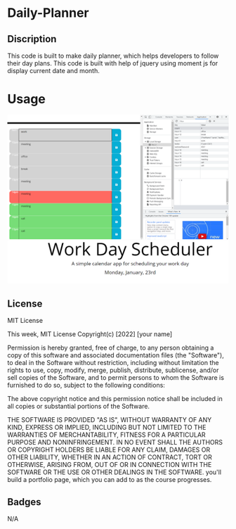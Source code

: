 # Daily-Planner
## Discription
 This code is built to make daily planner, which helps developers to follow their day plans. This code is built with help of jquery using moment js for display current date and month.


 # Usage
 ![Alt text](Screenshot_20230123_141814.png)
 ![Alt text](Screenshot_20230123_143525.png)

 ## License
 MIT License


This week, MIT License
Copyright(c) [2022] [your name]

Permission is hereby granted, free of charge, to any person obtaining a copy
of this software and associated documentation files (the "Software"), to deal
in the Software without restriction, including without limitation the rights
to use, copy, modify, merge, publish, distribute, sublicense, and/or sell
copies of the Software, and to permit persons to whom the Software is
furnished to do so, subject to the following conditions:

The above copyright notice and this permission notice shall be included in all
copies or substantial portions of the Software.

THE SOFTWARE IS PROVIDED "AS IS", WITHOUT WARRANTY OF ANY KIND, EXPRESS OR
IMPLIED, INCLUDING BUT NOT LIMITED TO THE WARRANTIES OF MERCHANTABILITY,
FITNESS FOR A PARTICULAR PURPOSE AND NONINFRINGEMENT. IN NO EVENT SHALL THE
AUTHORS OR COPYRIGHT HOLDERS BE LIABLE FOR ANY CLAIM, DAMAGES OR OTHER
LIABILITY, WHETHER IN AN ACTION OF CONTRACT, TORT OR OTHERWISE, ARISING FROM,
OUT OF OR IN CONNECTION WITH THE SOFTWARE OR THE USE OR OTHER DEALINGS IN THE
SOFTWARE.
you'll build a portfolio page, which you can add to as the course progresses. 


 
## Badges
N/A